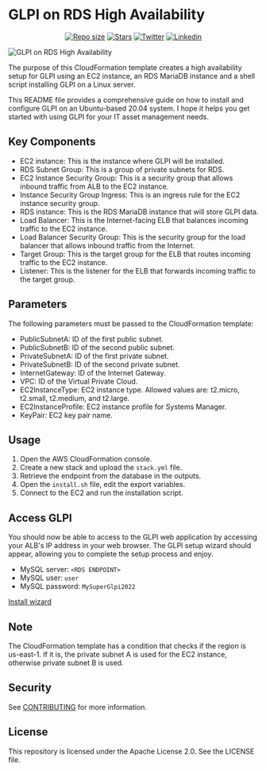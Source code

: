 # GLPI on RDS High Availability

<p align="center">
	<a href="https://github.com/Yris-ops/glpi-on-rds-high-availability-for-aws"><img alt="Repo size" src="https://img.shields.io/github/repo-size/Yris-ops/glpi-on-rds-high-availability-for-aws"></a>
	<a href="https://github.com/Yris-ops/glpi-on-rds-high-availability-for-aws"><img alt="Stars" src="https://img.shields.io/github/stars/Yris-ops/glpi-on-rds-high-availability-for-aws"></a>
	<a href="https://twitter.com/cz_antoine"><img alt="Twitter" src="https://img.shields.io/twitter/follow/cz_antoine?style=social"></a>
	<a href="https://www.linkedin.com/in/antoine-cichowicz-837575b1"><img alt="Linkedin" src="https://img.shields.io/badge/-Antoine-blue?style=flat-square&logo=Linkedin&logoColor=white"></a>
<p>

![GLPI on RDS High Availability](./img/GLPIArchitecture.png)

The purpose of this CloudFormation template creates a high availability setup for GLPI using an EC2 instance, an RDS MariaDB instance and a shell script installing GLPI on a Linux server.

This README file provides a comprehensive guide on how to install and configure GLPI on an Ubuntu-based 20.04 system. I hope it helps you get started with using GLPI for your IT asset management needs.

## Key Components

- EC2 instance: This is the instance where GLPI will be installed.
- RDS Subnet Group: This is a group of private subnets for RDS.
- EC2 Instance Security Group: This is a security group that allows inbound traffic from ALB to the EC2 instance.
- Instance Security Group Ingress: This is an ingress rule for the EC2 instance security group.
- RDS instance: This is the RDS MariaDB instance that will store GLPI data.
- Load Balancer: This is the Internet-facing ELB that balances incoming traffic to the EC2 instance.
- Load Balancer Security Group: This is the security group for the load balancer that allows inbound traffic from the Internet.
- Target Group: This is the target group for the ELB that routes incoming traffic to the EC2 instance.
- Listener: This is the listener for the ELB that forwards incoming traffic to the target group.

## Parameters

The following parameters must be passed to the CloudFormation template:

- PublicSubnetA: ID of the first public subnet.
- PublicSubnetB: ID of the second public subnet.
- PrivateSubnetA: ID of the first private subnet.
- PrivateSubnetB: ID of the second private subnet.
- InternetGateway: ID of the Internet Gateway.
- VPC: ID of the Virtual Private Cloud.
- EC2InstanceType: EC2 instance type. Allowed values are: t2.micro, t2.small, t2.medium, and t2.large.
- EC2InstanceProfile: EC2 instance profile for Systems Manager.
- KeyPair: EC2 key pair name.

## Usage

1. Open the AWS CloudFormation console.
1. Create a new stack and upload the `stack.yml` file.
1. Retrieve the endpoint from the database in the outputs.
1. Open the `install.sh` file, edit the export variables.
1. Connect to the EC2 and run the installation script.

## Access GLPI

You should now be able to access to the GLPI web application by accessing your ALB's IP address in your web browser. The GLPI setup wizard should appear, allowing you to complete the setup process and enjoy.

- MySQL server: `<RDS ENDPOINT>`
- MySQL user: `user`
- MySQL password: `MySuperGlpi2022`

[Install wizard](https://glpi-install.readthedocs.io/en/latest/install/wizard.html)

## Note

The CloudFormation template has a condition that checks if the region is us-east-1. If it is, the private subnet A is used for the EC2 instance, otherwise private subnet B is used.

## Security

See [CONTRIBUTING](CONTRIBUTING.md#security-issue-notifications) for more information.

## License

This repository is licensed under the Apache License 2.0. See the LICENSE file.
